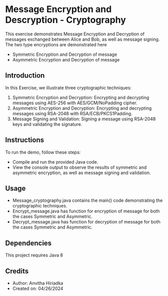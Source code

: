 # Message Encryption and Descryption - Cryptography
This exercise demonstrates Message Encryption and Decryption of messages exchanged between Alice and Bob, as well as message signing.<br>
The two type encryptions are demonstrated here<br>
- Symmetric Encryption and Decryption of message
- Asymmetric Encryption and Decryption of message

## Introduction
In this Exercise, we illustrate three cryptographic techniques:

1) Symmetric Encryption and Decryption: Encrypting and decrypting messages using AES-256 with AES/GCM/NoPadding cipher.
2) Asymmetric Encryption and Decryption: Encrypting and decrypting messages using RSA-2048 with RSA/ECB/PKCS1Padding.
3) Message Signing and Validation: Signing a message using RSA-2048 keys and validating the signature.

## Instructions
To run the demo, follow these steps:

- Compile and run the provided Java code.
- View the console output to observe the results of symmetric and asymmetric encryption, as well as message signing and validation.

## Usage
- Message_cryptography.java contains the main() code demonstrating the cryptographic techniques.
- Encrypt_message.java has function for encryption of message for both the cases Symmetric and Asymmetric.
- Decrypt_message.java has function for decryption of message for both the cases Symmetric and Asymmetric.

## Dependencies
This project requires Java 8

## Credits
- Author: Anvitha Hiriadka
- Created on: 04/26/2024
